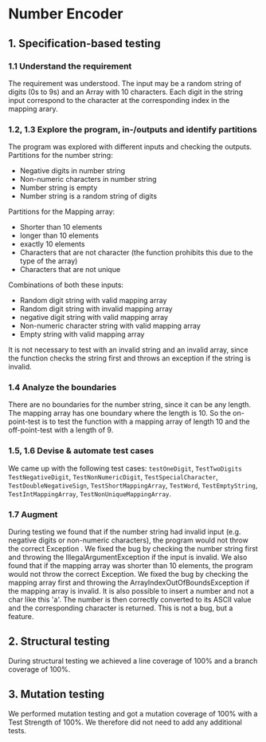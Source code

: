 # Number Encoder

## 1. Specification-based testing

### 1.1 Understand the requirement
The requirement was understood. The input may be a random string of digits (0s to 9s) and an Array with 10 characters. Each digit in the string input correspond to the character at the corresponding index in the mapping arary.

### 1.2, 1.3 Explore the program, in-/outputs and identify partitions
The program was explored with different inputs and checking the outputs.
Partitions for the number string:
- Negative digits in number string 
- Non-numeric characters in number string 
- Number string is empty
- Number string is a random string of digits

Partitions for the Mapping array: 
- Shorter than 10 elements
- longer than 10 elements
- exactly 10 elements
- Characters that are not character (the function prohibits this due to the type of the array)
- Characters that are not unique

Combinations of both these inputs: 
- Random digit string with valid mapping array
- Random digit string with invalid mapping array
- negative digit string with valid mapping array
- Non-numeric character string with valid mapping array
- Empty string with valid mapping array

It is not necessary to test with an invalid string and an invalid array, since the function checks the string first and throws an exception if the string is invalid. 

### 1.4 Analyze the boundaries
There are no boundaries for the number string, since it can be any length. The mapping array has one boundary where the length is 10. So the on-point-test is to test the function with a mapping array of length 10 and the off-point-test with a length of 9. 

### 1.5, 1.6 Devise & automate test cases
We came up with the following test cases: `testOneDigit`, `TestTwoDigits` `TestNegativeDigit`, `TestNonNumericDigit`, `TestSpecialCharacter`, `TestDoubleNegativeSign`, `TestShortMappingArray`, `TestWord`, `TestEmptyString`, `TestIntMappingArray`, `TestNonUniqueMappingArray`.

### 1.7 Augment
During testing we found that if the number string had invalid input (e.g. negative digits or non-numeric characters), the program would not throw the correct Exception . We fixed the bug by checking the number string first and throwing the IllegalArgumentException if the input is invalid.
We also found that if the mapping array was shorter than 10 elements, the program would not throw the correct Exception. We fixed the bug by checking the mapping array first and throwing the ArrayIndexOutOfBoundsException if the mapping array is invalid.
It is also possible to insert a number and not a char like this 'a'. The number is then correctly converted to its ASCII value and the corresponding character is returned. This is not a bug, but a feature.

## 2. Structural testing
During structural testing we achieved a line coverage of 100% and a branch coverage of 100%. 

## 3. Mutation testing
We performed mutation testing and got a mutation coverage of 100% with a Test Strength of 100%. We therefore did not need to add any additional tests.